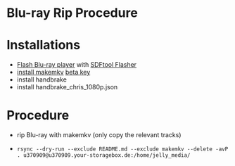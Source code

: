 # Blu-ray Rip Procedure

# Installations
- [Flash Blu-ray player](https://forum.makemkv.com/forum/viewtopic.php?f=16&t=19634) with [SDFtool Flasher](https://forum.makemkv.com/forum/viewtopic.php?f=16&t=22896)
- [install makemkv](https://forum.makemkv.com/forum/viewtopic.php?f=3&t=224) [beta key](https://forum.makemkv.com/forum/viewtopic.php?t=1053)
- install handbrake
- install handbrake_chris_1080p.json 

# Procedure
- rip Blu-ray with makemkv (only copy the relevant tracks)

- `rsync --dry-run --exclude README.md --exclude makemkv --delete -avP . u370909@u370909.your-storagebox.de:/home/jelly_media/`
